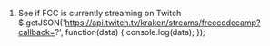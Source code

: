1. See if FCC is currently streaming on Twitch
$.getJSON('https://api.twitch.tv/kraken/streams/freecodecamp?callback=?', function(data) {
  console.log(data);
});
